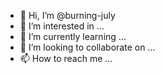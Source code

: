 - 👋 Hi, I’m @burning-july
- 👀 I’m interested in ...
- 🌱 I’m currently learning ...
- 💞️ I’m looking to collaborate on ...
- 📫 How to reach me ...

<!---
burning-july/burning-july is a ✨ special ✨ repository because its `README.md` (this file) appears on your GitHub profile.
You can click the Preview link to take a look at your changes.
--->
